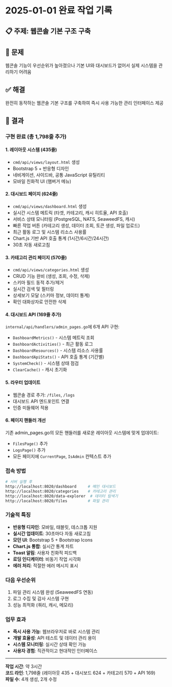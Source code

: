 # 2025-01-01 완료 작업 기록

## 📋 **주제**: 웹콘솔 기본 구조 구축

## 🔴 **문제**
웹콘솔 기능이 우선순위가 높아졌으나 기본 UI와 대시보드가 없어서 실제 시스템을 관리하기 어려움

## ✅ **해결**
완전히 동작하는 웹콘솔 기본 구조를 구축하여 즉시 사용 가능한 관리 인터페이스 제공

## 🎯 **결과**

### **구현 완료** (총 1,798줄 추가)

#### 1. **레이아웃 시스템** (435줄)
- `cmd/api/views/layout.html` 생성
- Bootstrap 5 + 반응형 디자인
- 네비게이션, 사이드바, 공통 JavaScript 유틸리티
- 모바일 친화적 UI (햄버거 메뉴)

#### 2. **대시보드 페이지** (624줄)
- `cmd/api/views/dashboard.html` 생성
- 실시간 시스템 메트릭 (타겟, 카테고리, 캐시 히트율, API 호출)
- 서비스 상태 모니터링 (PostgreSQL, NATS, SeaweedFS, 캐시)
- 빠른 작업 버튼 (카테고리 생성, 데이터 조회, 토큰 생성, 파일 업로드)
- 최근 활동 로그 및 시스템 리소스 사용률
- Chart.js 기반 API 호출 통계 (1시간/6시간/24시간)
- 30초 자동 새로고침

#### 3. **카테고리 관리 페이지** (570줄)
- `cmd/api/views/categories.html` 생성
- CRUD 기능 완비 (생성, 조회, 수정, 삭제)
- 스키마 필드 동적 추가/제거
- 실시간 검색 및 필터링
- 상세보기 모달 (스키마 정보, 데이터 통계)
- 확인 대화상자로 안전한 삭제

#### 4. **대시보드 API** (169줄 추가)
`internal/api/handlers/admin_pages.go`에 6개 API 구현:
- `DashboardMetrics()` - 시스템 메트릭 조회
- `DashboardActivities()` - 최근 활동 로그
- `DashboardResources()` - 시스템 리소스 사용률
- `DashboardApiStats()` - API 호출 통계 (기간별)
- `SystemCheck()` - 시스템 상태 점검
- `ClearCache()` - 캐시 초기화

#### 5. **라우터 업데이트**
- 웹콘솔 경로 추가: `/files`, `/logs`
- 대시보드 API 엔드포인트 연결
- 인증 미들웨어 적용

#### 6. **페이지 핸들러 개선**
기존 admin_pages.go의 모든 핸들러를 새로운 레이아웃 시스템에 맞게 업데이트:
- `FilesPage()` 추가
- `LogsPage()` 추가
- 모든 페이지에 `CurrentPage`, `IsAdmin` 컨텍스트 추가

### **접속 방법**
```bash
# 서버 실행 후
http://localhost:8020/dashboard     # 메인 대시보드
http://localhost:8020/categories    # 카테고리 관리
http://localhost:8020/data-explorer  # 데이터 탐색기
http://localhost:8020/files         # 파일 관리
```

### **기술적 특징**
- **반응형 디자인**: 모바일, 태블릿, 데스크톱 지원
- **실시간 업데이트**: 30초마다 자동 새로고침
- **모던 UI**: Bootstrap 5 + Bootstrap Icons
- **Chart.js 통합**: 실시간 통계 차트
- **Toast 알림**: 사용자 친화적 피드백
- **로딩 인디케이터**: 비동기 작업 시각화
- **에러 처리**: 적절한 에러 메시지 표시

### **다음 우선순위**
1. 파일 관리 시스템 완성 (SeaweedFS 연동)
2. 로그 수집 및 감사 시스템 구현
3. 성능 최적화 (쿼리, 캐시, 메모리)

### **업무 효과**
- **즉시 사용 가능**: 웹브라우저로 바로 시스템 관리
- **개발 효율성**: API 테스트 및 데이터 관리 용이
- **시스템 모니터링**: 실시간 상태 확인 가능
- **사용자 경험**: 직관적이고 현대적인 인터페이스

---
**작업 시간**: 약 3시간  
**코드 라인**: 1,798줄 (레이아웃 435 + 대시보드 624 + 카테고리 570 + API 169)  
**파일 수**: 4개 생성, 2개 수정 